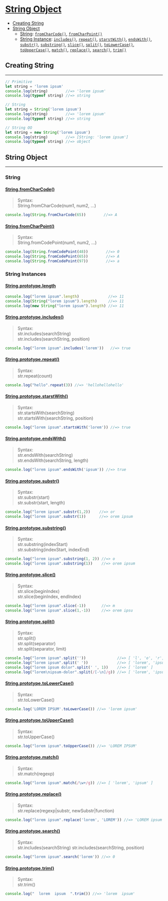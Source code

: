# [String Object](https://developer.mozilla.org/en-US/docs/Web/JavaScript/Reference/Global_Objects/String)

* [Creating String](#creating-string)
* [String Object](#string-syntax)
  * [String](#string-methods): [`fromCharCode()`](#string.fromCharCode), [`fromCharPoint()`](#string.fromCharPoint)
  * [String Instance](#string-instances): [`includes()`](#stringprototypeincludes), [`repeat()`](#stringprototyperepeat), [`starstWith()`](#stringprototypestarstwith), [`endsWith()`](#stringprototypeendswith), [`substr()`](#stringprototypesubstr), [`substring()`](#stringprototypesubstring), [`slice()`](#stringprototypeslice), [`split()`](#stringprototypesplit), [`toLowerCase()`](#stringprototypetolowercase), [`toUpperCase()`](#stringprototypetouppercase), [`match()`](#stringprototypematch), [`replace()`](#stringprototypereplace), [`search()`](#stringprototypesearch), [`trim()`](#stringprototypetrim)

## Creating String
---

```js
// Primitive
let string = 'lorem ipsum'
console.log(string)        //=> 'lorem ipsum'
console.log(typeof string) //=> string
```

```js
// String
let string = String('lorem ipsum')
console.log(string)        //=> 'lorem ipsum'
console.log(typeof string) //=> string
```

```js
// String OO
let string = new String('lorem ipsum')
console.log(string)        //=> [String: 'lorem ipsum']
console.log(typeof string) //=> object
```

## String Object
---

### String

#### [String.fromCharCode()](https://developer.mozilla.org/en-US/docs/Web/JavaScript/Reference/Global_Objects/String/fromCharCode)

> Syntax:<br>
>   String.fromCharCode(num1, num2, ...)

```js
console.log(String.fromCharCode(65))        //=> A
```

#### [String.fromCharPoint()](https://developer.mozilla.org/en-US/docs/Web/JavaScript/Reference/Global_Objects/String/fromCharPoint)

> Syntax:<br>
>   String.fromCodePoint(num1, num2, ...)

```js
console.log(String.fromCodePoint(48))        //=> 0
console.log(String.fromCodePoint(65))        //=> A
console.log(String.fromCodePoint(97))        //=> a
```

### String Instances

#### [String.prototype.length](https://developer.mozilla.org/en-US/docs/Web/JavaScript/Reference/Global_Objects/String/length)

```js
console.log("lorem ipsum".length)             //=> 11
console.log(String("lorem ipsum").length)     //=> 11
console.log(new String("lorem ipsum").length) //=> 11
```

#### [String.prototype.includes()](https://developer.mozilla.org/en-US/docs/Web/JavaScript/Reference/Global_Objects/String/includes)

> Syntax:<br>
>   str.includes(searchString)<br>
>   str.includes(searchString, position)

```js
console.log("lorem ipsum".includes('lorem'))   //=> true
```

#### [String.prototype.repeat()](https://developer.mozilla.org/en-US/docs/Web/JavaScript/Reference/Global_Objects/String/repeat)

> Syntax:<br>
>   str.repeat(count)

```js
console.log("hello".repeat(3)) //=> 'hellohellohello'
```

#### [String.prototype.starstWith()](https://developer.mozilla.org/en-US/docs/Web/JavaScript/Reference/Global_Objects/String/starstWith)

> Syntax:<br>
>   str.startsWith(searchString)<br>
>   str.startsWith(searchString, position)

```js
console.log("lorem ipsum".startsWith('lorem')) //=> true
```

#### [String.prototype.endsWith()](https://developer.mozilla.org/en-US/docs/Web/JavaScript/Reference/Global_Objects/String/endsWith)

> Syntax:<br>
>   str.endsWith(searchString)<br>
>   str.endsWith(searchString, length)

```js
console.log("lorem ipsum".endsWith('ipsum')) //=> true
```

#### [String.prototype.substr()](https://developer.mozilla.org/en-US/docs/Web/JavaScript/Reference/Global_Objects/String/substr)

> Syntax:<br>
>   str.substr(start)<br>
>   str.substr(start, length)

```js
console.log("lorem ipsum".substr(1,2))    //=> or
console.log("lorem ipsum".substr(1))      //=> orem ipsum
```

#### [String.prototype.substring()](https://developer.mozilla.org/en-US/docs/Web/JavaScript/Reference/Global_Objects/String/substring)

> Syntax:<br>
>   str.substring(indexStart)<br>
>   str.substring(indexStart, indexEnd)

```js
console.log("lorem ipsum".substring(1, 2)) //=> o
console.log("lorem ipsum".substring(1))    //=> orem ipsum
```

#### [String.prototype.slice()](https://developer.mozilla.org/en-US/docs/Web/JavaScript/Reference/Global_Objects/String/slice)

> Syntax:<br>
>   str.slice(beginIndex)<br>
>   str.slice(beginIndex, endIndex)

```js
console.log("lorem ipsum".slice(-1))       //=> m
console.log("lorem ipsum".slice(1,-1))     //=> orem ipsu
```

#### [String.prototype.split()](https://developer.mozilla.org/en-US/docs/Web/JavaScript/Reference/Global_Objects/String/split)

> Syntax:<br>
>   str.split()<br>
>   str.split(separator)<br>
>   str.split(separator, limit)

```js
console.log("lorem ipsum".split(''))              //=> [ 'l', 'o', 'r', 'e', 'm', ' ', 'i', 'p', 's', 'u', 'm' ]
console.log("lorem ipsum".split(' '))             //=> [ 'lorem', 'ipsum' ]
console.log("lorem ipsum dolor".split(' ', 1))    //=> [ 'lorem' ]
console.log("lorem\nipsum-dolor".split(/[-\n]/g)) //=> [ 'lorem', 'ipsum', 'dolor' ]
```

#### [String.prototype.toLowerCase()](https://developer.mozilla.org/en-US/docs/Web/JavaScript/Reference/Global_Objects/String/toLowerCase)

> Syntax:<br>
>   str.toLowerCase()

```js
console.log('LOREM IPSUM'.toLowerCase()) //=> 'lorem ipsum'
```

#### [String.prototype.toUpperCase()](https://developer.mozilla.org/en-US/docs/Web/JavaScript/Reference/Global_Objects/String/toUpperCase)

> Syntax:<br>
>   str.toUpperCase()

```js
console.log("lorem ipsum".toUpperCase()) //=> 'LOREM IPSUM'
```

#### [String.prototype.match()](https://developer.mozilla.org/en-US/docs/Web/JavaScript/Reference/Global_Objects/String/match)

> Syntax:<br>
>   str.match(regexp)

```js
console.log("lorem ipsum".match(/\w+/g)) //=> [ 'lorem', 'ipsum' ]
```

#### [String.prototype.replace()](https://developer.mozilla.org/en-US/docs/Web/JavaScript/Reference/Global_Objects/String/replace)

> Syntax:<br>
>   str.replace(regexp|substr, newSubstr|function)

```js
console.log("lorem ipsum".replace('lorem', 'LOREM')) //=> 'LOREM ipsum'
```

#### [String.prototype.search()](https://developer.mozilla.org/en-US/docs/Web/JavaScript/Reference/Global_Objects/String/search)

> Syntax:<br>
>   str.includes(searchString)
>   str.includes(searchString, position)

```js
console.log("lorem ipsum".search('lorem')) //=> 0
```

#### [String.prototype.trim()](https://developer.mozilla.org/en-US/docs/Web/JavaScript/Reference/Global_Objects/String/trim)

> Syntax:<br>
>   str.trim()

```js
console.log("  lorem  ipsum  ".trim()) //=> 'lorem  ipsum'
```
